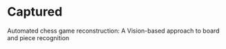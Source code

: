 # Captured
Automated chess game reconstruction: A Vision-based approach to board and piece recognition
